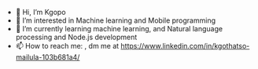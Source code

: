 - 👋 Hi, I’m Kgopo
- 👀 I’m interested in Machine learning and Mobile programming
- 🌱 I’m currently learning machine learning, and Natural language processing and Node.js development
- 📫 How to reach me: , dm me at https://www.linkedin.com/in/kgothatso-mailula-103b681a4/

<!---
KgopoMailula806/KgopoMailula806 is a ✨ special ✨ repository because its `README.md` (this file) appears on your GitHub profile.
You can click the Preview link to take a look at your changes.
--->
